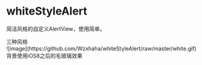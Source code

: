 # whiteStyleAlert
简洁风格的自定义AlertView，使用简单。
<div>
三种风格
</div>
 ![image](https://github.com/Wzxhaha/whiteStyleAlert/raw/master/white.gif)
 <div>
</div>
背景使用iOS8之后的毛玻璃效果
